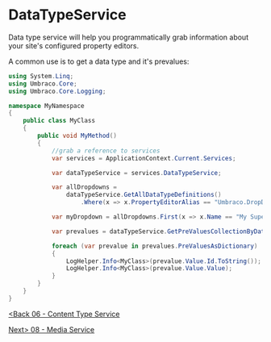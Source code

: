 # DataTypeService
Data type service will help you programmatically grab information about your site's configured property editors.

A common use is to get a data type and it's prevalues:

```c#
using System.Linq;
using Umbraco.Core;
using Umbraco.Core.Logging;

namespace MyNamespace
{
    public class MyClass
    {
        public void MyMethod()
        {
            //grab a reference to services
            var services = ApplicationContext.Current.Services;

            var dataTypeService = services.DataTypeService;

            var allDropdowns =
                dataTypeService.GetAllDataTypeDefinitions()
                    .Where(x => x.PropertyEditorAlias == "Umbraco.DropDown");

            var myDropdown = allDropdowns.First(x => x.Name == "My Super Special Dropdown");

            var prevalues = dataTypeService.GetPreValuesCollectionByDataTypeId(myDropdown.Id);

            foreach (var prevalue in prevalues.PreValuesAsDictionary)
            {
                LogHelper.Info<MyClass>(prevalue.Value.Id.ToString());
                LogHelper.Info<MyClass>(prevalue.Value.Value);
            }
        }
    }
}
```

[<Back 06 - Content Type Service](06%20-%20Content%20Type%20Service.md)

[Next> 08 - Media Service](08%20-%20Media%20Service.md)
